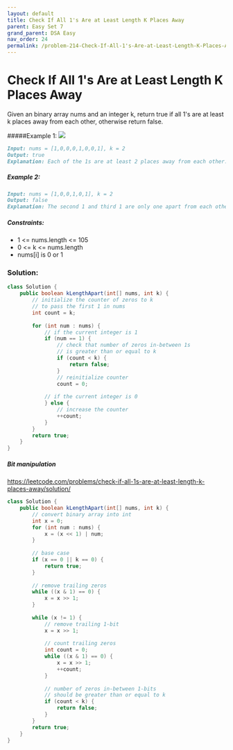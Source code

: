 ```yaml
---
layout: default
title: Check If All 1's Are at Least Length K Places Away
parent: Easy Set 7
grand_parent: DSA Easy
nav_order: 24
permalink: /problem-214-Check-If-All-1's-Are-at-Least-Length-K-Places-Away/
---
```

# Check If All 1's Are at Least Length K Places Away

Given an binary array nums and an integer k, return true if all 1's are at least k places away from each other, otherwise return false.

#####Example 1:
![](../../assets/images/ds/sample_1_1791.png)

```markdown
Input: nums = [1,0,0,0,1,0,0,1], k = 2
Output: true
Explanation: Each of the 1s are at least 2 places away from each other.
```
##### Example 2:

```markdown
Input: nums = [1,0,0,1,0,1], k = 2
Output: false
Explanation: The second 1 and third 1 are only one apart from each other.
```
##### Constraints:
* 1 <= nums.length <= 105
* 0 <= k <= nums.length
* nums[i] is 0 or 1

### Solution:
```java
class Solution {
    public boolean kLengthApart(int[] nums, int k) {
        // initialize the counter of zeros to k
        // to pass the first 1 in nums
        int count = k;
        
        for (int num : nums) {
            // if the current integer is 1
            if (num == 1) {
                // check that number of zeros in-between 1s
                // is greater than or equal to k
                if (count < k) {
                    return false;    
                }
                // reinitialize counter
                count = 0;
                
            // if the current integer is 0
            } else {
                // increase the counter
                ++count;    
            } 
        }        
        return true;
    }
}
```

##### Bit manipulation 
https://leetcode.com/problems/check-if-all-1s-are-at-least-length-k-places-away/solution/
```java
class Solution {
    public boolean kLengthApart(int[] nums, int k) {
        // convert binary array into int
        int x = 0;
        for (int num : nums) {
            x = (x << 1) | num;    
        }
        
        // base case
        if (x == 0 || k == 0) {
            return true;    
        }
        
        // remove trailing zeros
        while ((x & 1) == 0) {
            x = x >> 1;    
        }
        
        while (x != 1) {
            // remove trailing 1-bit
            x = x >> 1;
            
            // count trailing zeros
            int count = 0;
            while ((x & 1) == 0) {
                x = x >> 1;
                ++count;    
            }
                
            // number of zeros in-between 1-bits
            // should be greater than or equal to k
            if (count < k) {
                return false;    
            }    
        }
        return true;
    }
}
```